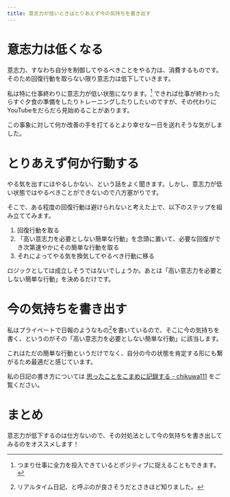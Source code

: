 ```yaml
---
title: 意志力が低いときはとりあえず今の気持ちを書き出す
---
```


# 意志力は低くなる

意志力、すなわち自分を制御してやるべきことをやる力は、消費するものです。そのため回復行動を取らない限り意志力は低下していきます。

私は特に仕事終わりに意志力が低い状態になります。[^1] できれば仕事が終わったらすぐ夕食の準備をしたりトレーニングしたりしたいのですが、その代わりにYouTubeをだらだら見始めることがあります。

この事象に対して何か改善の手を打てるとより幸せな一日を送れそうな気がしました。

# とりあえず何か行動する

やる気を出すにはやるしかない、という話をよく聞きます。しかし、意志力が低い状態ではやるべきことができないので八方塞がりです。

そこで、ある程度の回復行動は避けられないと考えた上で、以下のステップを組み立ててみます。

1. 回復行動を取る
2. 「高い意志力を必要としない簡単な行動」を念頭に置いて、必要な回復ができ次第速やかにその簡単な行動を取る
3. それによってやる気を換気してやるべき行動に移る

ロジックとしては成立しそうではないでしょうか。あとは「高い意志力を必要としない簡単な行動」を決めるだけです。

# 今の気持ちを書き出す

私はプライペートで日報のようなもの[^2]を書いているので、そこに今の気持ちを書く、というのがその「高い意志力を必要としない簡単な行動」に該当します。

これはただの簡単な行動というだけでなく、自分の今の状態を肯定する形にも繋がるため最適だと感じています。

私の日記の書き方については [思ったことをこまめに記録する - chikuwa111](https://scrapbox.io/chikuwa111/%E6%80%9D%E3%81%A3%E3%81%9F%E3%81%93%E3%81%A8%E3%82%92%E3%81%93%E3%81%BE%E3%82%81%E3%81%AB%E8%A8%98%E9%8C%B2%E3%81%99%E3%82%8B) をご覧ください。

# まとめ

意志力が低下するのは仕方ないので、その対処法として今の気持ちを書き出してみるのをオススメします！

[^1]: つまり仕事に全力を投入できているとポジティブに捉えることもできます。
[^2]: リアルタイム日記、と呼ぶのが良さそうだとさきほど知りました。
